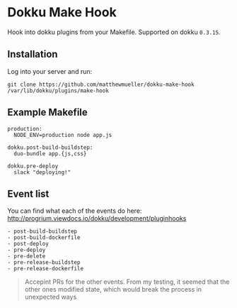 # Dokku Make Hook

Hook into dokku plugins from your Makefile. Supported on dokku `0.3.15`.

## Installation

Log into your server and run:

    git clone https://github.com/matthewmueller/dokku-make-hook /var/lib/dokku/plugins/make-hook

## Example Makefile

```make
production:
  NODE_ENV=production node app.js

dokku.post-build-buildstep:
  duo-bundle app.{js,css}

dokku.pre-deploy
  slack "deploying!"
```

## Event list

You can find what each of the events do here: http://progrium.viewdocs.io/dokku/development/pluginhooks

    - post-build-buildstep
    - post-build-dockerfile
    - post-deploy
    - pre-deploy
    - pre-delete
    - pre-release-buildstep
    - pre-release-dockerfile

> Accepint PRs for the other events. From my testing, it seemed that
the other ones modified state, which would break the process in
unexpected ways
